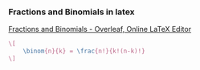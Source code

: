 ### Fractions and Binomials in latex


[Fractions and Binomials - Overleaf, Online LaTeX Editor](https://www.overleaf.com/learn/latex/Fractions_and_Binomials "Fractions and Binomials - Overleaf, Online LaTeX Editor")




```latex
\[
    \binom{n}{k} = \frac{n!}{k!(n-k)!}
\]
```

